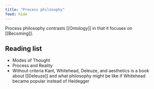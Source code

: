 ```yaml
---
title: "Process philosophy"
feed: hide
---
```


Process philosophy contrasts [[Ontology]] in that it focuses on [[Becoming]].

## Reading list

* Modes of Thought
* Process and Reality
* Without criteria Kant, Whitehead, Deleuze, and aesthetics is a book about [[Deleuze]] and what philosophy might be like if Whitehead became popular instead of Heidegger